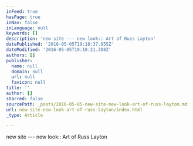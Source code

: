 ```yaml
---
inFeed: true
hasPage: true
inNav: false
inLanguage: null
keywords: []
description: 'new site --- new look:: Art of Russ Layton'
datePublished: '2016-05-05T19:18:37.955Z'
dateModified: '2016-05-05T19:18:21.308Z'
authors: []
publisher:
  name: null
  domain: null
  url: null
  favicon: null
title: ''
author: []
starred: false
sourcePath: _posts/2016-05-05-new-site-new-look-art-of-russ-layton.md
url: new-site-new-look-art-of-russ-layton/index.html
_type: Article

---
```

new site --- new look:: Art of Russ Layton